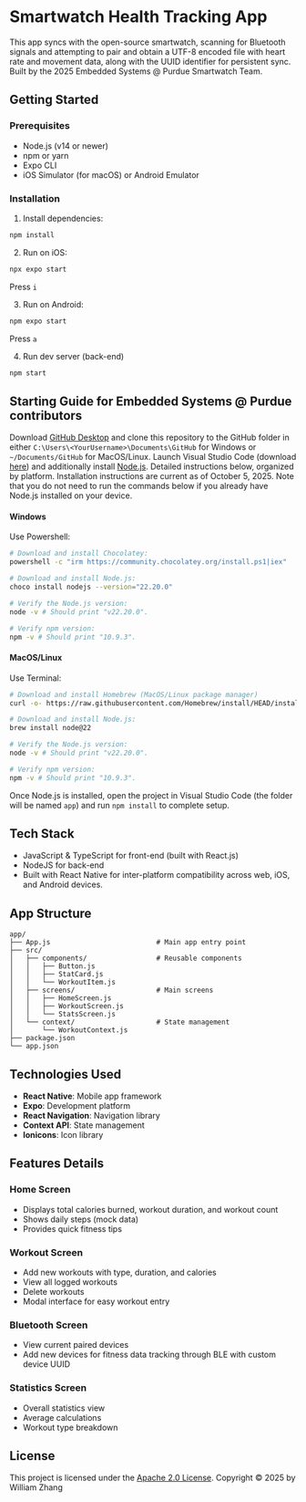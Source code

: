 # Smartwatch Health Tracking App

This app syncs with the open-source smartwatch, scanning for Bluetooth signals and attempting to pair and obtain a UTF-8 encoded file with heart rate and movement data, along with the UUID identifier for persistent sync. Built by the 2025 Embedded Systems @ Purdue Smartwatch Team.

## Getting Started

### Prerequisites

- Node.js (v14 or newer)
- npm or yarn
- Expo CLI
- iOS Simulator (for macOS) or Android Emulator

### Installation

1. Install dependencies:
```bash
npm install
```

2. Run on iOS:
```bash
npx expo start
```
Press `i`

3. Run on Android:
```bash
npm expo start
```
Press `a`

4. Run dev server (back-end)
```bash
npm start
```

## Starting Guide for Embedded Systems @ Purdue contributors
Download [GitHub Desktop](https://desktop.github.com/download/) and clone this repository to the GitHub folder in either `C:\Users\<YourUsername>\Documents\GitHub` for Windows or `~/Documents/GitHub` for MacOS/Linux.
Launch Visual Studio Code (download [here](https://code.visualstudio.com/)) and additionally install [Node.js](https://nodejs.org/en/download). Detailed instructions below, organized by platform. Installation instructions are current as of October 5, 2025. Note that you do not need to run the commands below if you already have Node.js installed on your device.

#### Windows
Use Powershell:
```bash
# Download and install Chocolatey:
powershell -c "irm https://community.chocolatey.org/install.ps1|iex"

# Download and install Node.js:
choco install nodejs --version="22.20.0"

# Verify the Node.js version:
node -v # Should print "v22.20.0".

# Verify npm version:
npm -v # Should print "10.9.3".
```

#### MacOS/Linux
Use Terminal:
```bash
# Download and install Homebrew (MacOS/Linux package manager)
curl -o- https://raw.githubusercontent.com/Homebrew/install/HEAD/install.sh | bash

# Download and install Node.js:
brew install node@22

# Verify the Node.js version:
node -v # Should print "v22.20.0".

# Verify npm version:
npm -v # Should print "10.9.3".
```

Once Node.js is installed, open the project in Visual Studio Code (the folder will be named `app`) and run `npm install` to complete setup.

## Tech Stack
- JavaScript & TypeScript for front-end (built with React.js)
- NodeJS for back-end
- Built with React Native for inter-platform compatibility across web, iOS, and Android devices.

## App Structure

```
app/
├── App.js                          # Main app entry point
├── src/
│   ├── components/                 # Reusable components
│   │   ├── Button.js
│   │   ├── StatCard.js
│   │   └── WorkoutItem.js
│   ├── screens/                    # Main screens
│   │   ├── HomeScreen.js
│   │   ├── WorkoutScreen.js
│   │   └── StatsScreen.js
│   └── context/                    # State management
│       └── WorkoutContext.js
├── package.json
└── app.json
```

## Technologies Used

- **React Native**: Mobile app framework
- **Expo**: Development platform
- **React Navigation**: Navigation library
- **Context API**: State management
- **Ionicons**: Icon library

## Features Details

### Home Screen
- Displays total calories burned, workout duration, and workout count
- Shows daily steps (mock data)
- Provides quick fitness tips

### Workout Screen
- Add new workouts with type, duration, and calories
- View all logged workouts
- Delete workouts
- Modal interface for easy workout entry

### Bluetooth Screen
- View current paired devices
- Add new devices for fitness data tracking through BLE with custom device UUID

### Statistics Screen
- Overall statistics view
- Average calculations
- Workout type breakdown

## License
This project is licensed under the [Apache 2.0 License](https://www.apache.org/licenses/LICENSE-2.0).
Copyright &copy; 2025 by William Zhang
